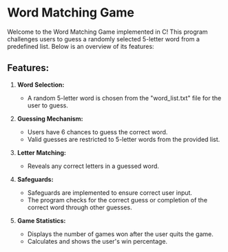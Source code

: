 # Word Matching Game

Welcome to the Word Matching Game implemented in C! This program challenges users to guess a randomly selected 5-letter word from a predefined list. Below is an overview of its features:

## Features:

1. **Word Selection:**
   - A random 5-letter word is chosen from the "word_list.txt" file for the user to guess.

2. **Guessing Mechanism:**
   - Users have 6 chances to guess the correct word.
   - Valid guesses are restricted to 5-letter words from the provided list.

3. **Letter Matching:**
   - Reveals any correct letters in a guessed word.

4. **Safeguards:**
   - Safeguards are implemented to ensure correct user input.
   - The program checks for the correct guess or completion of the correct word through other guesses.

5. **Game Statistics:**
   - Displays the number of games won after the user quits the game.
   - Calculates and shows the user's win percentage.

